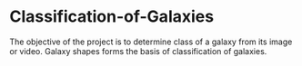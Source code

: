# Classification-of-Galaxies
The objective of the project is to determine class of a galaxy from its image or video. Galaxy shapes forms the basis of classification of galaxies.
